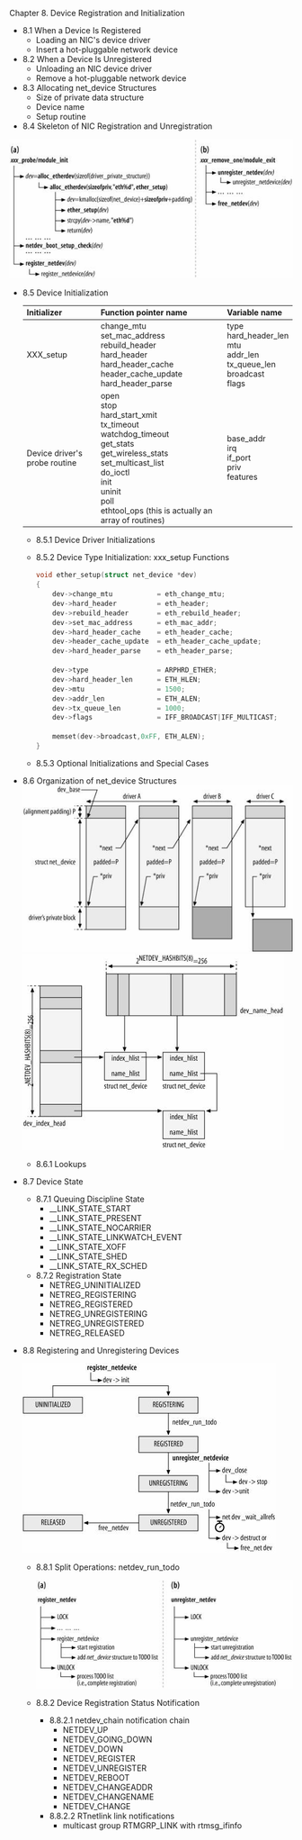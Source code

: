 Chapter 8. Device Registration and Initialization

 - 8.1 When a Device Is Registered
    - Loading an NIC's device driver
    - Insert a hot-pluggable network device
 - 8.2 When a Device Is Unregistered
    - Unloading an NIC device driver
    - Remove a hot-pluggable network device
 - 8.3 Allocating net_device Structures
    - Size of private data structure
    - Device name
    - Setup routine
 - 8.4 Skeleton of NIC Registration and Unregistration

![understandlni_0801](.\pic\understandlni_0801.jpg "Figure 8-1. (a) Device registration model; (b) device unregistration model")

* 8.5 Device Initialization

  | Initializer                   | Function pointer name                                        | Variable name                                                |
  | ----------------------------- | ------------------------------------------------------------ | ------------------------------------------------------------ |
  | XXX_setup                     | change_mtu<br />set_mac_address<br />rebuild_header<br />hard_header<br />hard_header_cache<br />header_cache_update<br />hard_header_parse | type<br />hard_header_len<br />mtu<br />addr_len<br />tx_queue_len<br />broadcast<br />flags |
  | Device driver's probe routine | open<br />stop<br />hard_start_xmit<br />tx_timeout<br />watchdog_timeout<br />get_stats<br />get_wireless_stats<br />set_multicast_list<br />do_ioctl<br />init<br />uninit<br />poll<br />ethtool_ops (this is actually an array of routines) | base_addr<br />irq<br />if_port<br />priv<br />features      |

  * 8.5.1 Device Driver Initializations

  * 8.5.2 Device Type Initialization: xxx_setup Functions

    ```c
    void ether_setup(struct net_device *dev)
    {
        dev->change_mtu           = eth_change_mtu;
        dev->hard_header          = eth_header;
        dev->rebuild_header       = eth_rebuild_header;
        dev->set_mac_address      = eth_mac_addr;
        dev->hard_header_cache    = eth_header_cache;
        dev->header_cache_update  = eth_header_cache_update;
        dev->hard_header_parse    = eth_header_parse;
    
        dev->type                 = ARPHRD_ETHER;
        dev->hard_header_len      = ETH_HLEN;
        dev->mtu                  = 1500;
        dev->addr_len             = ETH_ALEN;
        dev->tx_queue_len         = 1000;
        dev->flags                = IFF_BROADCAST|IFF_MULTICAST;
    
        memset(dev->broadcast,0xFF, ETH_ALEN);
    }
    ```

  * 8.5.3 Optional Initializations and Special Cases

* 8.6 Organization of net_device Structures
  ![understandlni_0802](.\pic\understandlni_0802.jpg)
  ![understandlni_0803](.\pic\understandlni_0803.jpg)

  * 8.6.1 Lookups

* 8.7 Device State

  * 8.7.1 Queuing Discipline State
    * \_\_LINK_STATE_START
    * \_\_LINK_STATE_PRESENT
    * \_\_LINK_STATE_NOCARRIER
    * \_\_LINK_STATE_LINKWATCH_EVENT
    * \_\_LINK_STATE_XOFF
    * \_\_LINK_STATE_SHED
    * \_\_LINK_STATE_RX_SCHED
  * 8.7.2 Registration State
    * NETREG_UNINITIALIZED
    * NETREG_REGISTERING
    * NETREG_REGISTERED
    * NETREG_UNREGISTERING
    * NETREG_UNREGISTERED
    * NETREG_RELEASED

* 8.8 Registering and Unregistering Devices

  ![understandlni_0804](.\pic\understandlni_0804.jpg)

  * 8.8.1 Split Operations: netdev_run_todo

    ![understandlni_0805](.\pic\understandlni_0805.jpg)

  * 8.8.2 Device Registration Status Notification

    * 8.8.2.1 netdev_chain notification chain
      * NETDEV_UP
      * NETDEV_GOING_DOWN
      * NETDEV_DOWN
      * NETDEV_REGISTER
      * NETDEV_UNREGISTER
      * NETDEV_REBOOT
      * NETDEV_CHANGEADDR
      * NETDEV_CHANGENAME
      * NETDEV_CHANGE
    * 8.8.2.2 RTnetlink link notifications
      * multicast group RTMGRP_LINK with rtmsg_ifinfo